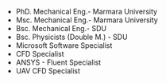 <!--! ## Hi there 👋
-->
- PhD. Mechanical Eng.- Marmara University
- Msc. Mechanical Eng.- Marmara University
- Bsc. Mechanical Eng.- SDU
- Bsc. Physicists (Double M.) - SDU
- Microsoft Software Specialist
- CFD Specialist
- ANSYS - Fluent Specialist
- UAV CFD Specialist

<!--
**Brkyctn/Brkyctn** is a ✨ _special_ ✨ repository because its `README.md` (this file) appears on your GitHub profile.

Here are some ideas to get you started:

- 🔭 I’m currently working on ...
- 🌱 I’m currently learning ...
- 👯 I’m looking to collaborate on ...
- 🤔 I’m looking for help with ...
- 💬 Ask me about ...
- 📫 How to reach me: ...
- 😄 Pronouns: ...
- ⚡ Fun fact: ...
-->
